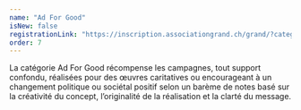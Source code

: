 ```yaml
---
name: "Ad For Good"
isNew: false
registrationLink: "https://inscription.associationgrand.ch/grand/?category=AD%20FOR%20GOOD"
order: 7
---
```


La catégorie Ad For Good récompense les campagnes, tout support confondu, réalisées pour des œuvres caritatives ou encourageant à un changement politique ou sociétal positif selon un barème de notes basé sur la créativité du concept, l’originalité de la réalisation et la clarté du message.